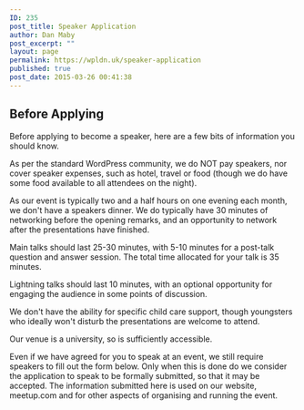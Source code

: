 ```yaml
---
ID: 235
post_title: Speaker Application
author: Dan Maby
post_excerpt: ""
layout: page
permalink: https://wpldn.uk/speaker-application
published: true
post_date: 2015-03-26 00:41:38
---
```

<h2>Before Applying</h2>
<p>Before applying to become a speaker, here are a few bits of information you should know.</p>
<p>As per the standard WordPress community, we do NOT pay speakers, nor cover speaker expenses, such as hotel, travel or food (though we do have some food available to all attendees on the night).</p>
<p>As our event is typically two and a half hours on one evening each month, we don't have a speakers dinner. We do typically have 30 minutes of networking before the opening remarks, and an opportunity to network after the presentations have finished.</p>
<p>Main talks should last 25-30 minutes, with 5-10 minutes for a post-talk question and answer session. The total time allocated for your talk is 35 minutes.</p>
<p>Lightning talks should last 10 minutes, with an optional opportunity for engaging the audience in some points of discussion.</p>
<p>We don't have the ability for specific child care support, though youngsters who ideally won't disturb the presentations are welcome to attend.</p>
<p>Our venue is a university, so is sufficiently accessible.</p>
<p>Even if we have agreed for you to speak at an event, we still require speakers to fill out the form below. Only when this is done do we consider the application to speak to be formally submitted, so that it may be accepted. The information submitted here is used on our website, meetup.com and for other aspects of organising and running the event.</p>
